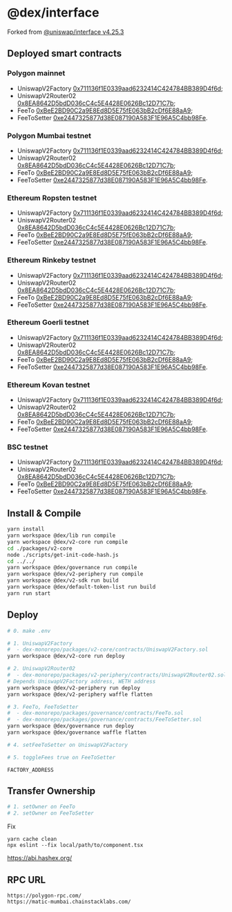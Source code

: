 # @dex/interface
Forked from
[@uniswap/interface v4.25.3](https://github.com/Uniswap/interface/tree/642a4177d8f589bbd5e0eeec3780222b59db9c30)

## Deployed smart contracts
### Polygon mainnet
  - UniswapV2Factory [0x711136f1E0339aad6232414C424784BB389D4f6d](https://polygonscan.com/address/0x711136f1e0339aad6232414c424784bb389d4f6d);
  - UniswapV2Router02 [0x8EA8642D5bdD036cC4c5E4428E0626Bc12D71C7b](https://polygonscan.com/address/0x8EA8642D5bdD036cC4c5E4428E0626Bc12D71C7b);
  - FeeTo [0xBeE2BD90C2a9E8Ed8D5E75fE063bB2cDf6E88aA9](https://polygonscan.com/address/0xBeE2BD90C2a9E8Ed8D5E75fE063bB2cDf6E88aA9);
  - FeeToSetter [0xe2447325877d38E087190A583F1E96A5C4bb98Fe](https://polygonscan.com/address/0xe2447325877d38E087190A583F1E96A5C4bb98Fe).

### Polygon Mumbai testnet
  - UniswapV2Factory [0x711136f1E0339aad6232414C424784BB389D4f6d](https://mumbai.polygonscan.com/address/0x711136f1E0339aad6232414C424784BB389D4f6d);
  - UniswapV2Router02 [0x8EA8642D5bdD036cC4c5E4428E0626Bc12D71C7b](https://mumbai.polygonscan.com/address/0x8EA8642D5bdD036cC4c5E4428E0626Bc12D71C7b);
  - FeeTo [0xBeE2BD90C2a9E8Ed8D5E75fE063bB2cDf6E88aA9](https://mumbai.polygonscan.com/address/0xBeE2BD90C2a9E8Ed8D5E75fE063bB2cDf6E88aA9);
  - FeeToSetter [0xe2447325877d38E087190A583F1E96A5C4bb98Fe](https://mumbai.polygonscan.com/address/0xe2447325877d38E087190A583F1E96A5C4bb98Fe).

### Ethereum Ropsten testnet
  - UniswapV2Factory [0x711136f1E0339aad6232414C424784BB389D4f6d](https://ropsten.etherscan.io/address/0x711136f1E0339aad6232414C424784BB389D4f6d);
  - UniswapV2Router02 [0x8EA8642D5bdD036cC4c5E4428E0626Bc12D71C7b](https://ropsten.etherscan.io/address/0x8EA8642D5bdD036cC4c5E4428E0626Bc12D71C7b);
  - FeeTo [0xBeE2BD90C2a9E8Ed8D5E75fE063bB2cDf6E88aA9](https://ropsten.etherscan.io/address/0xBeE2BD90C2a9E8Ed8D5E75fE063bB2cDf6E88aA9);
  - FeeToSetter [0xe2447325877d38E087190A583F1E96A5C4bb98Fe](https://ropsten.etherscan.io/address/0xe2447325877d38E087190A583F1E96A5C4bb98Fe).

### Ethereum Rinkeby testnet
  - UniswapV2Factory [0x711136f1E0339aad6232414C424784BB389D4f6d](https://rinkeby.etherscan.io/address/0x711136f1E0339aad6232414C424784BB389D4f6d);
  - UniswapV2Router02 [0x8EA8642D5bdD036cC4c5E4428E0626Bc12D71C7b](https://rinkeby.etherscan.io/address/0x8EA8642D5bdD036cC4c5E4428E0626Bc12D71C7b);
  - FeeTo [0xBeE2BD90C2a9E8Ed8D5E75fE063bB2cDf6E88aA9](https://rinkeby.etherscan.io/address/0xBeE2BD90C2a9E8Ed8D5E75fE063bB2cDf6E88aA9);
  - FeeToSetter [0xe2447325877d38E087190A583F1E96A5C4bb98Fe](https://rinkeby.etherscan.io/address/0xe2447325877d38E087190A583F1E96A5C4bb98Fe).

### Ethereum Goerli testnet
  - UniswapV2Factory [0x711136f1E0339aad6232414C424784BB389D4f6d](https://goerli.etherscan.io/address/0x711136f1E0339aad6232414C424784BB389D4f6d);
  - UniswapV2Router02 [0x8EA8642D5bdD036cC4c5E4428E0626Bc12D71C7b](https://goerli.etherscan.io/address/0x8EA8642D5bdD036cC4c5E4428E0626Bc12D71C7b);
  - FeeTo [0xBeE2BD90C2a9E8Ed8D5E75fE063bB2cDf6E88aA9](https://goerli.etherscan.io/address/0xBeE2BD90C2a9E8Ed8D5E75fE063bB2cDf6E88aA9);
  - FeeToSetter [0xe2447325877d38E087190A583F1E96A5C4bb98Fe](https://goerli.etherscan.io/address/0xe2447325877d38E087190A583F1E96A5C4bb98Fe).

### Ethereum Kovan testnet
  - UniswapV2Factory [0x711136f1E0339aad6232414C424784BB389D4f6d](https://kovan.etherscan.io/address/0x711136f1E0339aad6232414C424784BB389D4f6d);
  - UniswapV2Router02 [0x8EA8642D5bdD036cC4c5E4428E0626Bc12D71C7b](https://kovan.etherscan.io/address/0x8EA8642D5bdD036cC4c5E4428E0626Bc12D71C7b);
  - FeeTo [0xBeE2BD90C2a9E8Ed8D5E75fE063bB2cDf6E88aA9](https://kovan.etherscan.io/address/0xBeE2BD90C2a9E8Ed8D5E75fE063bB2cDf6E88aA9);
  - FeeToSetter [0xe2447325877d38E087190A583F1E96A5C4bb98Fe](https://kovan.etherscan.io/address/0xe2447325877d38E087190A583F1E96A5C4bb98Fe).

### BSC testnet
  - UniswapV2Factory [0x711136f1E0339aad6232414C424784BB389D4f6d](https://testnet.bscscan.com/address/0x711136f1E0339aad6232414C424784BB389D4f6d);
  - UniswapV2Router02 [0x8EA8642D5bdD036cC4c5E4428E0626Bc12D71C7b](https://testnet.bscscan.com/address/0x8EA8642D5bdD036cC4c5E4428E0626Bc12D71C7b);
  - FeeTo [0xBeE2BD90C2a9E8Ed8D5E75fE063bB2cDf6E88aA9](https://testnet.bscscan.com/address/0xBeE2BD90C2a9E8Ed8D5E75fE063bB2cDf6E88aA9);
  - FeeToSetter [0xe2447325877d38E087190A583F1E96A5C4bb98Fe](https://testnet.bscscan.com/address/0xe2447325877d38E087190A583F1E96A5C4bb98Fe).

## Install & Compile
```bash
yarn install
yarn workspace @dex/lib run compile
yarn workspace @dex/v2-core run compile
cd ./packages/v2-core
node ./scripts/get-init-code-hash.js
cd ../../
yarn workspace @dex/governance run compile
yarn workspace @dex/v2-periphery run compile
yarn workspace @dex/v2-sdk run build
yarn workspace @dex/default-token-list run build
yarn run start
```

## Deploy
```bash
# 0. make .env

# 1. UniswapV2Factory
#  - dex-monorepo/packages/v2-core/contracts/UniswapV2Factory.sol
yarn workspace @dex/v2-core run deploy

# 2. UniswapV2Router02
#  - dex-monorepo/packages/v2-periphery/contracts/UniswapV2Router02.sol
# Depends UniswapV2Factory address, WETH address
yarn workspace @dex/v2-periphery run deploy
yarn workspace @dex/v2-periphery waffle flatten

# 3. FeeTo, FeeToSetter
#  - dex-monorepo/packages/governance/contracts/FeeTo.sol
#  - dex-monorepo/packages/governance/contracts/FeeToSetter.sol
yarn workspace @dex/governance run deploy
yarn workspace @dex/governance waffle flatten

# 4. setFeeToSetter on UniswapV2Factory

# 5. toggleFees true on FeeToSetter
```

```
FACTORY_ADDRESS
```

## Transfer Ownership
```bash
# 1. setOwner on FeeTo
# 2. setOwner on FeeToSetter
```

Fix
```
yarn cache clean
npx eslint --fix local/path/to/component.tsx
```

https://abi.hashex.org/

## RPC URL
```
https://polygon-rpc.com/
https://matic-mumbai.chainstacklabs.com/
```
